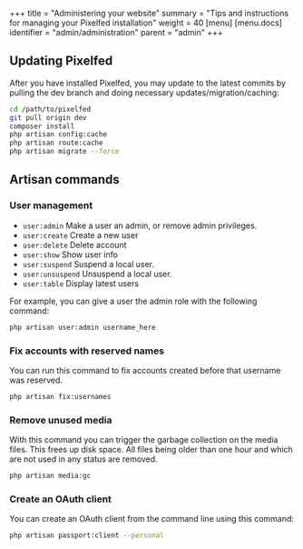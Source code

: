 +++
title = "Administering your website"
summary = "Tips and instructions for managing your Pixelfed installation"
weight = 40
[menu]
[menu.docs]
identifier = "admin/administration"
parent = "admin"
+++

## Updating Pixelfed

After you have installed Pixelfed, you may update to the latest commits by pulling the dev branch and doing necessary updates/migration/caching:

```bash
cd /path/to/pixelfed
git pull origin dev
composer install
php artisan config:cache
php artisan route:cache
php artisan migrate --force
```

## Artisan commands

### User management

- `user:admin`	Make a user an admin, or remove admin privileges.
- `user:create`	Create a new user
- `user:delete`	Delete account
- `user:show`	Show user info
- `user:suspend`	Suspend a local user.
- `user:unsuspend`	Unsuspend a local user.
- `user:table`	Display latest users


For example, you can give a user the admin role with the following command:

```bash
php artisan user:admin username_here
```

### Fix accounts with reserved names

You can run this command to fix accounts created before that username was reserved.
```bash
php artisan fix:usernames
```

### Remove unused media

With this command you can trigger the garbage collection on the media files. This frees up disk space. All files being older than one hour and which are not used in any status are removed.

```bash
php artisan media:gc
```

### Create an OAuth client

You can create an OAuth client from the command line using this command:

```bash
php artisan passport:client --personal
```
